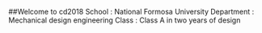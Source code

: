 ##Welcome to cd2018 
School : National Formosa University 
Department : Mechanical design engineering
Class : Class A in two years of design